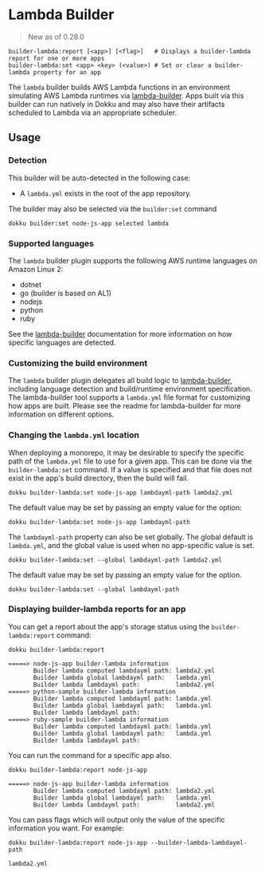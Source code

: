 # Lambda Builder

> New as of 0.28.0

```
builder-lambda:report [<app>] [<flag>]   # Displays a builder-lambda report for one or more apps
builder-lambda:set <app> <key> (<value>) # Set or clear a builder-lambda property for an app
```

The `lambda` builder builds AWS Lambda functions in an environment simulating AWS Lambda runtimes via [lambda-builder](https://github.com/dokku/lambda-builder). Apps built via this builder can run natively in Dokku and may also have their artifacts scheduled to Lambda via an appropriate scheduler.

## Usage

### Detection

This builder will be auto-detected in the following case:

- A `lambda.yml` exists in the root of the app repository.

The builder may also be selected via the `builder:set` command

```shell
dokku builder:set node-js-app selected lambda
```

### Supported languages

The `lambda` builder plugin supports the following AWS runtime languages on Amazon Linux 2:

- dotnet
- go (builder is based on AL1)
- nodejs
- python
- ruby

See the [lambda-builder](https://github.com/dokku/lambda-builder#how-does-it-work) documentation for more information on how specific languages are detected.

### Customizing the build environment

The `lambda` builder plugin delegates all build logic to [lambda-builder](https://github.com/dokku/lambda-builder), including language detection and build/runtime environment specification. The lambda-builder tool supports a `lambda.yml` file format for customizing how apps are built. Please see the readme for lambda-builder for more information on different options.

### Changing the `lambda.yml` location

When deploying a monorepo, it may be desirable to specify the specific path of the `lambda.yml` file to use for a given app. This can be done via the `builder-lambda:set` command. If a value is specified and that file does not exist in the app's build directory, then the build will fail.

```shell
dokku builder-lambda:set node-js-app lambdayml-path lambda2.yml
```

The default value may be set by passing an empty value for the option:

```shell
dokku builder-lambda:set node-js-app lambdayml-path
```

The `lambdayml-path` property can also be set globally. The global default is `lambda.yml`, and the global value is used when no app-specific value is set.

```shell
dokku builder-lambda:set --global lambdayml-path lambda2.yml
```

The default value may be set by passing an empty value for the option.

```shell
dokku builder-lambda:set --global lambdayml-path
```

### Displaying builder-lambda reports for an app

You can get a report about the app's storage status using the `builder-lambda:report` command:

```shell
dokku builder-lambda:report
```

```
=====> node-js-app builder-lambda information
       Builder lambda computed lambdayml path: lambda2.yml
       Builder lambda global lambdayml path:   lambda.yml
       Builder lambda lambdayml path:          lambda2.yml
=====> python-sample builder-lambda information
       Builder lambda computed lambdayml path: lambda.yml
       Builder lambda global lambdayml path:   lambda.yml
       Builder lambda lambdayml path:
=====> ruby-sample builder-lambda information
       Builder lambda computed lambdayml path: lambda.yml
       Builder lambda global lambdayml path:   lambda.yml
       Builder lambda lambdayml path:
```

You can run the command for a specific app also.

```shell
dokku builder-lambda:report node-js-app
```

```
=====> node-js-app builder-lambda information
       Builder lambda computed lambdayml path: lambda2.yml
       Builder lambda global lambdayml path:   lambda.yml
       Builder lambda lambdayml path:          lambda2.yml
```

You can pass flags which will output only the value of the specific information you want. For example:

```shell
dokku builder-lambda:report node-js-app --builder-lambda-lambdayml-path
```

```
lambda2.yml
```
